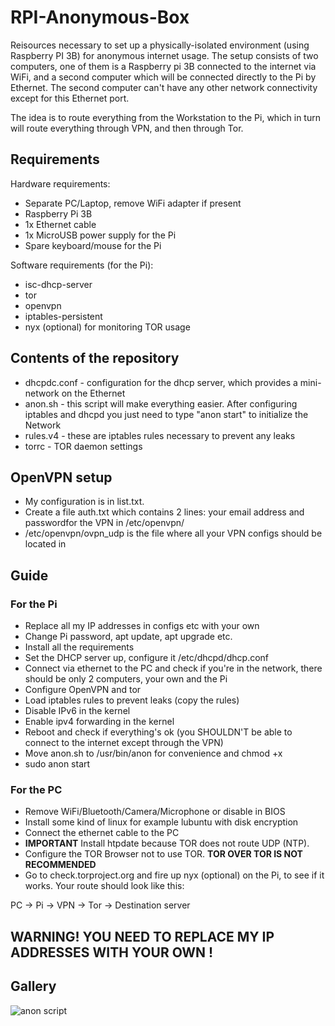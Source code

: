# RPI-Anonymous-Box
Reisources necessary to set up a physically-isolated environment (using Raspberry PI 3B) for anonymous internet usage.
The setup consists of two computers, one of them is a Raspberry pi 3B connected to the internet via WiFi, and a second computer which will be connected directly to the Pi by Ethernet. The second computer can't have any other network connectivity except for this Ethernet port.

The idea is to route everything from the Workstation to the Pi, which in turn will route everything through VPN, and then through Tor.

## Requirements
Hardware requirements:
- Separate PC/Laptop, remove WiFi adapter if present
- Raspberry Pi 3B
- 1x Ethernet cable
- 1x MicroUSB power supply for the Pi
- Spare keyboard/mouse for the Pi

Software requirements (for the Pi):
- isc-dhcp-server 
- tor
- openvpn
- iptables-persistent
- nyx (optional) for monitoring TOR usage

## Contents of the repository
- dhcpdc.conf - configuration for the dhcp server, which provides a mini-network on the Ethernet
- anon.sh - this script will make everything easier. After configuring iptables and dhcpd you just need to type "anon start" to initialize the Network
- rules.v4 - these are iptables rules necessary to prevent any leaks
- torrc - TOR daemon settings

## OpenVPN setup
- My configuration is in list.txt. 
- Create a file auth.txt which contains 2 lines: your email address and passwordfor the VPN in /etc/openvpn/
- /etc/openvpn/ovpn_udp is the file where all your VPN configs should be located in

## Guide
### For the Pi
- Replace all my IP addresses in configs etc with your own
- Change Pi password, apt update, apt upgrade etc.
- Install all the requirements
- Set the DHCP server up, configure it /etc/dhcpd/dhcp.conf
- Connect via ethernet to the PC and check if you're in the network, there should be only 2 computers, your own and the Pi
- Configure OpenVPN and tor
- Load iptables rules to prevent leaks (copy the rules) 
- Disable IPv6 in the kernel
- Enable ipv4 forwarding in the kernel
- Reboot and check if everything's ok (you SHOULDN'T be able to connect to the internet except through the VPN)
- Move anon.sh to /usr/bin/anon for convenience and chmod +x
- sudo anon start
### For the PC
- Remove WiFi/Bluetooth/Camera/Microphone or disable in BIOS
- Install some kind of linux for example lubuntu with disk encryption
- Connect the ethernet cable to the PC
- **IMPORTANT** Install htpdate because TOR does not route UDP (NTP).
- Configure the TOR Browser not to use TOR. **TOR OVER TOR IS NOT RECOMMENDED**
- Go to check.torproject.org and fire up nyx (optional) on the Pi, to see if it works. Your route should look like this:

PC -> Pi -> VPN -> Tor -> Destination server


## WARNING! YOU NEED TO REPLACE MY IP ADDRESSES WITH YOUR OWN !


## Gallery

![anon script](https://i.imgur.com/myR3AHC.jpg)


